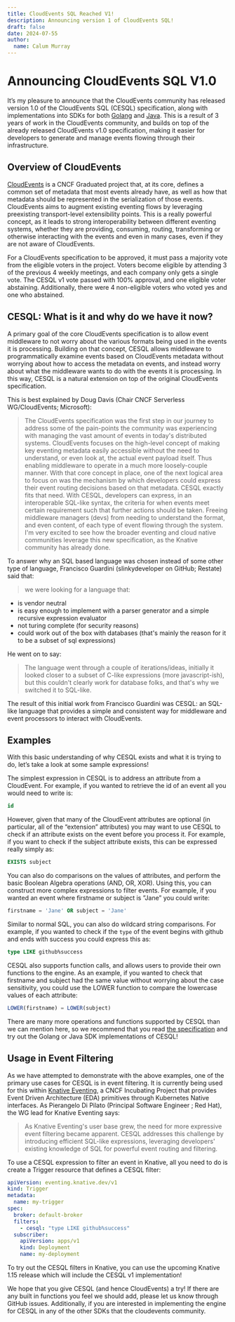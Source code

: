 ```yaml
---
title: CloudEvents SQL Reached V1!
description: Announcing version 1 of CloudEvents SQL!
draft: false
date: 2024-07-55
author:
  name: Calum Murray
---
```

# Announcing CloudEvents SQL V1.0

It’s my pleasure to announce that the CloudEvents community has released 
version 1.0 of the CloudEvents SQL (CESQL) specification, along with 
implementations into SDKs for both [Golang](https://github.com/cloudevents/sdk-go)
and [Java](https://github.com/cloudevents/sdk-java). This is a result of 3 
years of work in the CloudEvents community, and builds on top of the already
released CloudEvents v1.0 specification, making it easier for developers to
generate and manage events flowing through their infrastructure.

## Overview of CloudEvents


[CloudEvents](http://cloudevents.io) is a CNCF Graduated project that, at its
core, defines a common set of metadata that most events already have, as well
as how that metadata should be represented in the serialization of those
events. CloudEvents aims to augment existing eventing flows by leveraging
preexisting transport-level extensibility points. This is a really powerful
concept, as it leads to strong interoperability between different eventing
systems, whether they are providing, consuming, routing, transforming or
otherwise interacting with the events and even in many cases, even if they are
not aware of CloudEvents.

For a CloudEvents specification to be approved, it must pass a majority vote
from the eligible voters in the project. Voters become eligible by attending 3
of the previous 4 weekly meetings, and each company only gets a single vote.
The CESQL v1 vote passed with 100% approval, and one eligible voter abstaining.
Additionally, there were 4 non-eligible voters who voted yes and one who
abstained.

## CESQL: What is it and why do we have it now?

A primary goal of the core CloudEvents specification is to allow event
middleware to not worry about the various formats being used in the events it
is processing. Building on that concept, CESQL allows middleware to
programmatically examine events based on CloudEvents metadata without worrying
about how to access the metadata on events, and instead worry about what the
middleware wants to do with the events it is processing. In this way, CESQL
is a natural extension on top of the original CloudEvents specification.

This is best explained by Doug Davis (Chair CNCF Serverless WG/CloudEvents;
Microsoft):

> The CloudEvents specification was the first step in our journey to address
some of the pain-points the community was experiencing with managing the vast
amount of events in today's distributed systems. CloudEvents focuses on the
high-level concept of making key eventing metadata easily accessible without
the need to understand, or even look at, the actual event payload itself. Thus
enabling middleware to operate in a much more loosely-couple manner. With that
core concept in place, one of the next logical area to focus on was the
mechanism by which developers could express their event routing decisions based
on that metadata. CESQL exactly fits that need. With CESQL, developers can
express, in an interoperable SQL-like syntax, the criteria for when events meet
certain requirement such that further actions should be taken. Freeing
middleware managers (devs) from needing to understand the format, and even
content, of each type of event flowing through the system. I'm very excited to
see how the broader eventing and cloud native communities leverage this new
specification, as the Knative community has already done.

To answer why an SQL based language was chosen instead of some other type of 
language, Francisco Guardini (slinkydeveloper on GitHub; Restate) said that:

> we were looking for a language that:
- is vendor neutral
- is easy enough to implement with a parser generator and a simple recursive
expression evaluator
- not turing complete (for security reasons)
- could work out of the box with databases (that's mainly the reason for it to
be a subset of sql expressions)

He went on to say:
> The language went through a couple of iterations/ideas, initially it looked 
closer to a subset of C-like expressions (more javascript-ish), but this 
couldn't clearly work for database folks, and that's why we switched it to 
SQL-like.

The result of this initial work from Francisco Guardini was CESQL: an SQL-like
language that provides a simple and consistent way for middleware and event
processors to interact with CloudEvents.

## Examples

With this basic understanding of why CESQL exists and what it is trying to do,
let’s take a look at some sample expressions!

The simplest expression in CESQL is to address an attribute from a CloudEvent.
For example, if you wanted to retrieve the id of an event all you would need to
write is:

```sql
id
```

However, given that many of the CloudEvent attributes are optional (in
particular, all of the “extension” attributes) you may want to use CESQL to
check if an attribute exists on the event before you process it. For example,
if you want to check if the subject attribute exists, this can be expressed
really simply as:

```sql
EXISTS subject
```

You can also do comparisons on the values of attributes, and perform the basic
Boolean Algebra operations (AND, OR, XOR). Using this, you can construct more
complex expressions to filter events. For example, if you wanted an event where
firstname or subject is ”Jane” you could write:

```sql
firstname = 'Jane' OR subject = 'Jane'
```

Similar to normal SQL, you can also do wildcard string comparisons. For 
example, if you wanted to check if the `type` of the event begins with github
and ends with success you could express this as:

```sql
type LIKE github%success
```

CESQL also supports function calls, and allows users to provide their own
functions to the engine. As an example, if you wanted to check that firstname
and subject had the same value without worrying about the case sensitivity, you
could use the LOWER function to compare the lowercase values of each attribute:

```sql
LOWER(firstname) = LOWER(subject)
```

There are many more operations and functions supported by CESQL than we can
mention here, so we recommend that you read [the specification](https://github.com/cloudevents/spec/blob/main/cesql/spec.md)
and try out the Golang or Java SDK implementations of CESQL!

## Usage in Event Filtering

As we have attempted to demonstrate with the above examples, one of the primary
use cases for CESQL is in event filtering. It is currently being used for this
within [Knative Eventing](https://knative.dev/docs/eventing/), a CNCF
Incubating Project that provides Event Driven Architecture (EDA) primitives
through Kubernetes Native interfaces. As Pierangelo Di Pilato (Principal 
Software Engineer ; Red Hat), the WG lead for Knative Eventing says:

> As Knative Eventing's user base grew, the need for more expressive event 
filtering became apparent. CESQL addresses this challenge by introducing
efficient SQL-like expressions, leveraging developers' existing knowledge of
SQL for powerful event routing and filtering.

To use a CESQL expression to filter an event in Knative, all you need to do is
create a Trigger resource that defines a CESQL filter:

```yaml
apiVersion: eventing.knative.dev/v1
kind: Trigger
metadata:
  name: my-trigger
spec:
  broker: default-broker
  filters:
    - cesql: "type LIKE github%success"
  subscriber:
    apiVersion: apps/v1
    kind: Deployment
    name: my-deployment
```

To try out the CESQL filters in Knative, you can use the upcoming Knative 1.15
release which will include the CESQL v1 implementation!

We hope that you give CESQL (and hence CloudEvents) a try! If there are any
built in functions you feel we should add, please let us know through GitHub
issues. Additionally, if you are interested in implementing the engine for
CESQL in any of the other SDKs that the cloudevents community.

